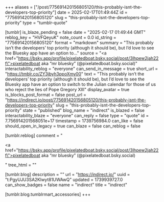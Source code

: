 +++
aliases = ["/post/775691420156805120/this-probably-isnt-the-developers-top-priority"]
date = 2025-02-17T01:49:44Z
id = "775691420156805120"
slug = "this-probably-isnt-the-developers-top-priority"
type = "tumblr-quote"

[tumblr]
is_blaze_pending = false
date = "2025-02-17 01:49:44 GMT"
reblog_key = "HVFQeyuK"
note_count = 0.0
id_string = "775691420156805120"
format = "markdown"
summary = "This probably isn’t the developers’ top priority (although it should be), but I’d love to see the Bluesky app have an option to..."
source = "<a href=\"https://bsky.app/profile/pixelatedboat.bsky.social/post/3lhpew2jah22f\">pixelatedboat aka “mr bluesky” (@pixelatedboat.bsky.social)</a>"
interactability_reblog = "everyone"
can_send_in_message = true
short_url = "https://tmblr.co/ZY3jbyh3ppoXmy00"
text = "This probably isn’t the developers’ top priority (although it should be), but I’d love to see the Bluesky app have an option to switch to the Julian calendar for those of us who reject the lies of Pope Gregory XIII"
display_avatar = true
is_blocks_post_format = false
post_url = "https://indirect.io/post/775691420156805120/this-probably-isnt-the-developers-top-priority"
slug = "this-probably-isnt-the-developers-top-priority"
state = "published"
blog_name = "indirect"
is_blazed = false
interactability_blaze = "everyone"
can_reply = false
type = "quote"
id = 7.756914201568051e+17
timestamp = 1739756984.0
can_like = false
should_open_in_legacy = true
can_blaze = false
can_reblog = false

[tumblr.reblog]
comment = "<p><a href=\"https://bsky.app/profile/pixelatedboat.bsky.social/post/3lhpew2jah22f\">pixelatedboat aka “mr bluesky” (@pixelatedboat.bsky.social)</a></p>"
tree_html = ""

[tumblr.blog]
description = ""
url = "https://indirect.io/"
uuid = "t:PgyUJU3SA2Klwyt81UWAwQ"
updated = 1739939727.0
can_show_badges = false
name = "indirect"
title = "indirect"

[tumblr.blog.tumblrmart_accessories]
+++
